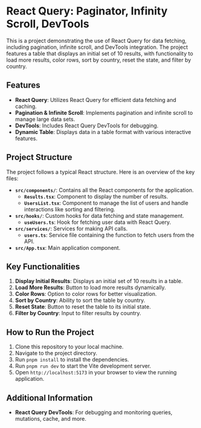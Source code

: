 # React Query: Paginator, Infinity Scroll, DevTools

This is a project demonstrating the use of React Query for data fetching, including pagination, infinite scroll, and DevTools integration. The project features a table that displays an initial set of 10 results, with functionality to load more results, color rows, sort by country, reset the state, and filter by country.

## Features

- **React Query**: Utilizes React Query for efficient data fetching and caching.
- **Pagination & Infinite Scroll**: Implements pagination and infinite scroll to manage large data sets.
- **DevTools**: Includes React Query DevTools for debugging.
- **Dynamic Table**: Displays data in a table format with various interactive features.

## Project Structure

The project follows a typical React structure. Here is an overview of the key files:

- **`src/components/`**: Contains all the React components for the application.
  - **`Results.tsx`**: Component to display the number of results.
  - **`UsersList.tsx`**: Component to manage the list of users and handle interactions like sorting and filtering.
- **`src/hooks/`**: Custom hooks for data fetching and state management.
  - **`useUsers.ts`**: Hook for fetching user data with React Query.
- **`src/services/`**: Services for making API calls.
  - **`users.ts`**: Service file containing the function to fetch users from the API.
- **`src/App.tsx`**: Main application component.

## Key Functionalities

1. **Display Initial Results**: Displays an initial set of 10 results in a table.
2. **Load More Results**: Button to load more results dynamically.
3. **Color Rows**: Option to color rows for better visualization.
4. **Sort by Country**: Ability to sort the table by country.
5. **Reset State**: Button to reset the table to its initial state.
6. **Filter by Country**: Input to filter results by country.

## How to Run the Project

1. Clone this repository to your local machine.
2. Navigate to the project directory.
3. Run `pnpm install` to install the dependencies.
4. Run `pnpm run dev` to start the Vite development server.
5. Open `http://localhost:5173` in your browser to view the running application.

## Additional Information

- **React Query DevTools**: For debugging and monitoring queries, mutations, cache, and more.
